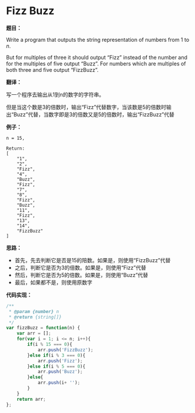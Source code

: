 # Fizz Buzz

**题目：**



Write a program that outputs the string representation of numbers from 1 to *n*.

But for multiples of three it should output “Fizz” instead of the number and for the multiples of five output “Buzz”. For numbers which are multiples of both three and five output “FizzBuzz”.



**翻译：**



写一个程序去输出从1到n的数字的字符串。



但是当这个数是3的倍数时，输出“Fizz”代替数字，当该数是5的倍数时输出“Buzz”代替，当数字即是3的倍数又是5的倍数时，输出“FizzBuzz”代替



**例子：**



```
n = 15,

Return:
[
    "1",
    "2",
    "Fizz",
    "4",
    "Buzz",
    "Fizz",
    "7",
    "8",
    "Fizz",
    "Buzz",
    "11",
    "Fizz",
    "13",
    "14",
    "FizzBuzz"
]
```



**思路：**



* 首先，先去判断它是否是15的陪数。如果是，则使用“FizzBuzz”代替
* 之后，判断它是否为3的倍数。如果是，则使用“Fizz”代替
* 然后，判断它是否为5的倍数。如果是，则使用“Buzz”代替
* 最后，如果都不是，则使用原数字



**代码实现：**



```javascript
/**
 * @param {number} n
 * @return {string[]}
 */
var fizzBuzz = function(n) {
    var arr = [];
    for(var i = 1; i <= n; i++){
        if(i % 15 === 0){
            arr.push('FizzBuzz');
        }else if(i % 3 === 0){
            arr.push('Fizz');
        }else if(i % 5 === 0){
            arr.push('Buzz');
        }else{
            arr.push(i+ '');
        }
    }
    return arr;
};
```

